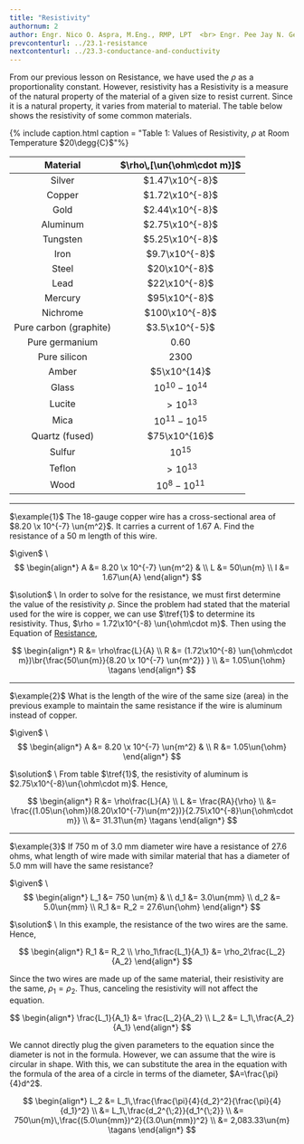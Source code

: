 ```yaml
---
title: "Resistivity"
authornum: 2
author: Engr. Nico O. Aspra, M.Eng., RMP, LPT  <br> Engr. Pee Jay N. Gealone
prevcontenturl: ../23.1-resistance
nextcontenturl: ../23.3-conductance-and-conductivity
---
```



From our previous lesson on Resistance, we have used the $\rho$ as a proportionality constant. However, resistivity has a  Resistivity is a measure of the natural property of the material of a given size to resist current. Since it is a natural property, it varies from material to material. The table below shows the resistivity of some common materials.


{% include caption.html caption = "Table 1: Values of Resistivity, $\rho$ at Room Temperature $20\degg{C}$"%}

| Material               | $\rho\,[\un{\ohm\cdot m}]$ |
| :--------------------: | :------------------------: |
| Silver                 | $1.47\x10^{-8}$            |
| Copper                 | $1.72\x10^{-8}$            |
| Gold                   | $2.44\x10^{-8}$            |
| Aluminum               | $2.75\x10^{-8}$            |
| Tungsten               | $5.25\x10^{-8}$            |
| Iron                   | $9.7\x10^{-8}$             |
| Steel                  | $20\x10^{-8}$              |
| Lead                   | $22\x10^{-8}$              |
| Mercury                | $95\x10^{-8}$              |
| Nichrome               | $100\x10^{-8}$             |
| Pure carbon (graphite) | $3.5\x10^{-5}$             |
| Pure germanium         | 0.60                       |
| Pure silicon           | 2300                       |
| Amber                  | $5\x10^{14}$               |
| Glass                  | $10^{10} - 10^{14}$        |
| Lucite                 | $>10^{13}$                 |
| Mica                   | $10^{11} - 10^{15}$        |
| Quartz (fused)         | $75\x10^{16}$              |
| Sulfur                 | $10^{15}$                  |
| Teflon                 | $>10^{13}$                 |
| Wood                   | $10^{8} - 10^{11}$         |



<!-- | Manganin               | $44\x10^{-8}$              |
| Constantan             | $49\x10^{-8}$              | -->








---
$\example{1}$
The 18-gauge copper wire has a cross-sectional area of $8.20 \x 10^{-7} \un{m^2}$. It carries a current of 1.67 A. Find the resistance of a 50 m length of this wire.

$\given$ \\
$$
\begin{align*}
    A &= 8.20 \x 10^{-7} \un{m^2} & \\
    L &= 50\un{m} \\
    I &= 1.67\un{A}
\end{align*}
$$

$\solution$ \\
In order to solve for the resistance, we must first determine the value of the resistivity $\rho$. Since the problem had stated that the material used for the wire is copper, we can use $\tref{1}$ to determine its resistivity. Thus, $\rho = 1.72\x10^{-8} \un{\ohm\cdot m}$. Then using the Equation of [Resistance](../23.1-resistance),

$$
\begin{align*}
    R &= \rho\frac{L}{A} \\
    R &= (1.72\x10^{-8} \un{\ohm\cdot m})\br{\frac{50\un{m}}{8.20 \x 10^{-7} \un{m^2}} } \\
    &= 1.05\un{\ohm}    \tagans
\end{align*}
$$




---
$\example{2}$
What is the length of the wire of the same size (area) in the previous example to maintain the same resistance if the wire is aluminum instead of copper.

$\given$ \\
$$
\begin{align*}
    A &= 8.20 \x 10^{-7} \un{m^2} & \\
    R &= 1.05\un{\ohm}
\end{align*}
$$

$\solution$ \\
From table $\tref{1}$, the resistivity of aluminum is $2.75\x10^{-8}\un{\ohm\cdot m}$. Hence,

$$
\begin{align*}
    R &= \rho\frac{L}{A} \\
    L &= \frac{RA}{\rho} \\
    &= \frac{(1.05\un{\ohm})(8.20\x10^{-7}\un{m^2})}{2.75\x10^{-8}\un{\ohm\cdot m}} \\
    &= 31.31\un{m}      \tagans
\end{align*}
$$



---
$\example{3}$ 
If 750 m of 3.0 mm diameter wire have a resistance of 27.6 ohms, what length of wire made with similar material that has a diameter of 5.0 mm will have the same resistance?

$\given$ \\
$$
\begin{align*}
    L_1 &= 750 \un{m} & \\
    d_1 &= 3.0\un{mm} \\
    d_2 &= 5.0\un{mm} \\
    R_1 &= R_2 = 27.6\un{\ohm}
\end{align*}
$$




$\solution$ \\
In this example, the resistance of the two wires are the same. Hence,

$$
\begin{align*}
    R_1 &= R_2 \\
    \rho_1\frac{L_1}{A_1} &= \rho_2\frac{L_2}{A_2}
\end{align*}
$$

Since the two wires are made up of the same material, their resistivity are the same, $\rho_1=\rho_2$. Thus, canceling the resistivity will not affect the equation.

$$
\begin{align*}
    \frac{L_1}{A_1} &= \frac{L_2}{A_2} \\
    L_2 &= L_1\,\frac{A_2}{A_1}
\end{align*}
$$

We cannot directly plug the given parameters to the equation since the diameter is not in the formula. However, we can assume that the wire is circular in shape. With this, we can substitute the area in the equation with the formula of the area of a circle in terms of the diameter, $A=\frac{\pi}{4}d^2$.

$$
\begin{align*}
    L_2 &= L_1\,\frac{\frac{\pi}{4}{d_2}^2}{\frac{\pi}{4}{d_1}^2} \\
    &= L_1\,\frac{d_2^{\;2}}{d_1^{\;2}} \\ 
    &= 750\un{m}\,\frac{(5.0\un{mm})^2}{(3.0\un{mm})^2} \\
    &= 2,083.33\un{m}       \tagans
\end{align*}
$$